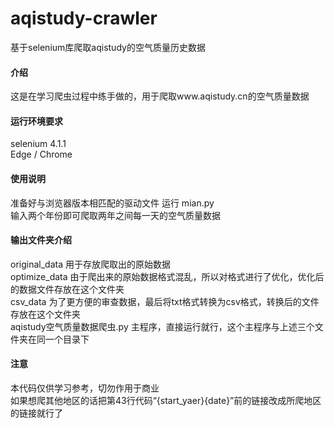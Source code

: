 # aqistudy-crawler
基于selenium库爬取aqistudy的空气质量历史数据

#### 介绍
这是在学习爬虫过程中练手做的，用于爬取www.aqistudy.cn的空气质量数据   

#### 运行环境要求
selenium 4.1.1  
Edge / Chrome 

#### 使用说明
准备好与浏览器版本相匹配的驱动文件
运行 mian.py  
输入两个年份即可爬取两年之间每一天的空气质量数据  

#### 输出文件夹介绍
original_data 用于存放爬取出的原始数据  
optimize_data 由于爬出来的原始数据格式混乱，所以对格式进行了优化，优化后的数据文件存放在这个文件夹  
csv_data 为了更方便的审查数据，最后将txt格式转换为csv格式，转换后的文件存放在这个文件夹  
aqistudy空气质量数据爬虫.py 主程序，直接运行就行，这个主程序与上述三个文件夹在同一个目录下  

#### 注意
本代码仅供学习参考，切勿作用于商业  
如果想爬其他地区的话把第43行代码“{start_yaer}{date}”前的链接改成所爬地区的链接就行了  
